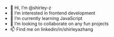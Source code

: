 - 👋 Hi, I’m @shirley-z
- 👀 I’m interested in frontend development
- 🌱 I’m currently learning JavaScript
- 💞️ I’m looking to collaborate on any fun projects
- 📫 Find me on linkedin/in/shirleyazhang

<!---
shirley-z/shirley-z is a ✨ special ✨ repository because its `README.md` (this file) appears on your GitHub profile.
You can click the Preview link to take a look at your changes.
--->
